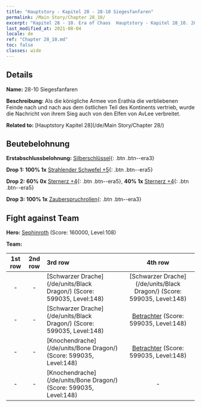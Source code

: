 ```yaml
---
title: "Hauptstory - Kapitel 28 - 28-10 Siegesfanfaren"
permalink: /Main Story/Chapter 28_10/
excerpt: "Kapitel 28 - 10. Era of Chaos  Hauptstory - Kapitel 28_10. 28-10 Siegesfanfaren"
last_modified_at: 2021-08-04
locale: de
ref: "Chapter 28_10.md"
toc: false
classes: wide
---
```


## Details

 **Name:** 28-10 Siegesfanfaren

 **Beschreibung:** Als die königliche Armee von Erathia die verbliebenen Feinde nach und nach aus dem östlichen Teil des Kontinents vertrieb, wurde die Nachricht von ihrem Sieg auch von den Elfen von AvLee verbreitet.

 **Related to:** [Hauptstory Kapitel 28](/de/Main Story/Chapter 28/)

## Beutebelohnung

 **Erstabschlussbelohnung:** [Silberschlüssel](/ItemsDE/con_693/){: .btn .btn--era3}

 **Drop 1:** **100% 1x** [Strahlender Schwefel +5](/ItemsDE/mat_99/){: .btn .btn--era5}

 **Drop 2:** **60% 0x** [Sternerz +4](/ItemsDE/mat_89/){: .btn .btn--era5}, **40% 1x** [Sternerz +4](/ItemsDE/mat_89/){: .btn .btn--era5}

 **Drop 3:** **100% 1x** [Zauberspruchrollen](/ItemsDE/con_694/){: .btn .btn--era3}


## Fight against Team
 **Hero:** [Sephinroth](/de/heroes/Sephinroth/) (Score: 160000, Level:108)

 **Team:**


  | 1st row | 2nd row | 3rd row | 4th row |
  |:----:|:----:|:----|:----:|
  | - | - | [Schwarzer Drache](/de/units/Black Dragon/) (Score: 599035, Level:148)  | [Schwarzer Drache](/de/units/Black Dragon/) (Score: 599035, Level:148)  |
  | - | - | [Schwarzer Drache](/de/units/Black Dragon/) (Score: 599035, Level:148)  | [Betrachter](/de/units/Beholder/) (Score: 599035, Level:148)  |
  | - | - | [Knochendrache](/de/units/Bone Dragon/) (Score: 599035, Level:148)  | [Betrachter](/de/units/Beholder/) (Score: 599035, Level:148)  |
  | - | - | [Knochendrache](/de/units/Bone Dragon/) (Score: 599035, Level:148)  | - |


